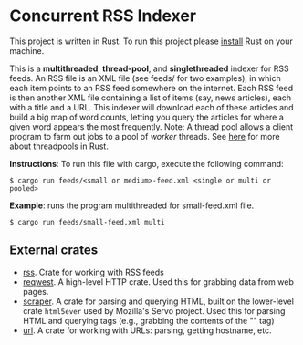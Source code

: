 # Concurrent RSS Indexer

This project is written in Rust. To run this project please [install](https://www.rust-lang.org/tools/install "install") Rust on your machine.

This is a **multithreaded**, **thread-pool**, and **singlethreaded** indexer for RSS feeds. An RSS file is an XML file (see feeds/ for two examples), in which each item points to an RSS feed somewhere on the internet. Each RSS feed is then another XML file containing a list of items (say, news articles), each with a title and a URL. This indexer will download each of these articles and build a big map of word counts, letting you query the articles for where a given word appears the most frequently. Note: A thread pool allows a client program to farm out jobs to a pool of *worker* threads. See [here](https://docs.rs/threadpool/1.8.1/threadpool/ "here") for more about threadpools in Rust.

**Instructions**: To run this file with cargo, execute the following command:
```
$ cargo run feeds/<small or medium>-feed.xml <single or multi or pooled>
```
**Example**: runs the program multithreaded for small-feed.xml file.
```
$ cargo run feeds/small-feed.xml multi
```

## External crates

* [rss](https://crates.rs/crates/rss). Crate for working with RSS feeds
* [reqwest](https://crates.rs/crates/reqwest). A high-level HTTP crate. Used this for grabbing data from web pages.
* [scraper](https://crates.rs/crates/scraper). A crate for parsing and querying HTML, built on the lower-level crate `html5ever` used by Mozilla's Servo project. Used this for parsing HTML and querying tags (e.g., grabbing the contents of the "<body>" tag)
* [url](https://crates.rs/crates/url). A crate for working with URLs: parsing, getting hostname, etc.
